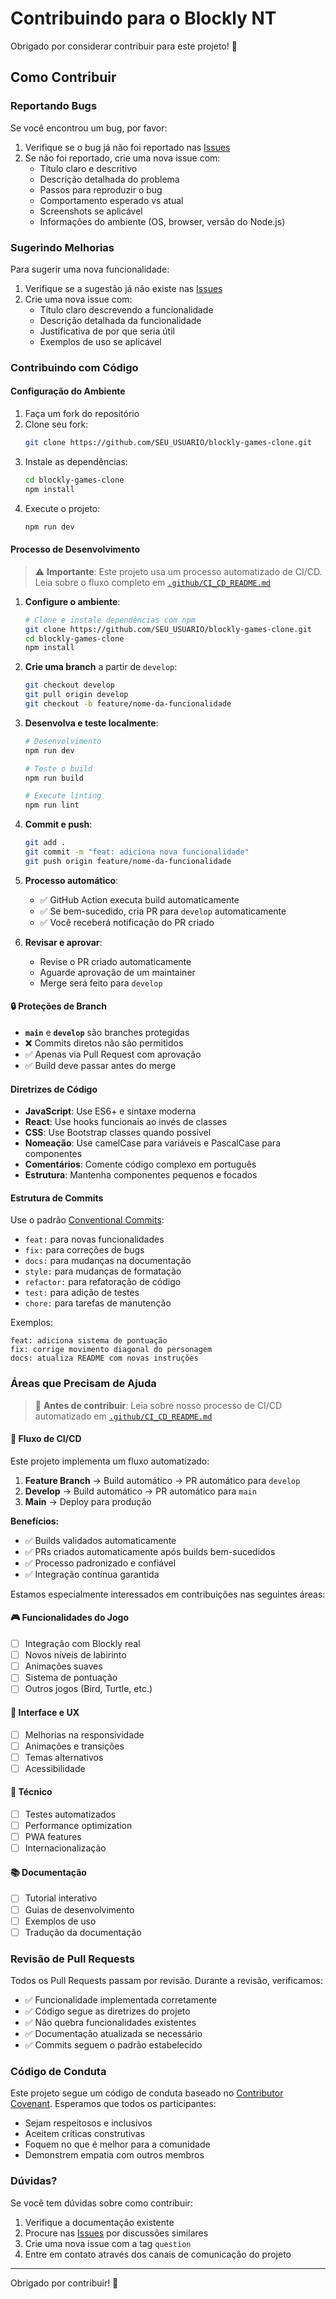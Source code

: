 # Contribuindo para o Blockly NT

Obrigado por considerar contribuir para este projeto! 🎉

## Como Contribuir

### Reportando Bugs

Se você encontrou um bug, por favor:

1. Verifique se o bug já não foi reportado nas [Issues](../../issues)
2. Se não foi reportado, crie uma nova issue com:
   - Título claro e descritivo
   - Descrição detalhada do problema
   - Passos para reproduzir o bug
   - Comportamento esperado vs atual
   - Screenshots se aplicável
   - Informações do ambiente (OS, browser, versão do Node.js)

### Sugerindo Melhorias

Para sugerir uma nova funcionalidade:

1. Verifique se a sugestão já não existe nas [Issues](../../issues)
2. Crie uma nova issue com:
   - Título claro descrevendo a funcionalidade
   - Descrição detalhada da funcionalidade
   - Justificativa de por que seria útil
   - Exemplos de uso se aplicável

### Contribuindo com Código

#### Configuração do Ambiente

1. Faça um fork do repositório
2. Clone seu fork:
   ```bash
   git clone https://github.com/SEU_USUARIO/blockly-games-clone.git
   ```
3. Instale as dependências:
   ```bash
   cd blockly-games-clone
   npm install
   ```
4. Execute o projeto:
   ```bash
   npm run dev
   ```

#### Processo de Desenvolvimento

> ⚠️ **Importante**: Este projeto usa um processo automatizado de CI/CD. Leia sobre o fluxo completo em [`.github/CI_CD_README.md`](.github/CI_CD_README.md)

1. **Configure o ambiente**:
   ```bash
   # Clone e instale dependências com npm
   git clone https://github.com/SEU_USUARIO/blockly-games-clone.git
   cd blockly-games-clone
   npm install
   ```

2. **Crie uma branch** a partir de `develop`:
   ```bash
   git checkout develop
   git pull origin develop
   git checkout -b feature/nome-da-funcionalidade
   ```

3. **Desenvolva e teste localmente**:
   ```bash
   # Desenvolvimento
   npm run dev
   
   # Teste o build
   npm run build
   
   # Execute linting
   npm run lint
   ```

4. **Commit e push**:
   ```bash
   git add .
   git commit -m "feat: adiciona nova funcionalidade"
   git push origin feature/nome-da-funcionalidade
   ```

5. **Processo automático**:
   - ✅ GitHub Action executa build automaticamente
   - ✅ Se bem-sucedido, cria PR para `develop` automaticamente
   - ✅ Você receberá notificação do PR criado

6. **Revisar e aprovar**:
   - Revise o PR criado automaticamente
   - Aguarde aprovação de um maintainer
   - Merge será feito para `develop`

#### 🔒 Proteções de Branch

- **`main`** e **`develop`** são branches protegidas
- ❌ Commits diretos não são permitidos
- ✅ Apenas via Pull Request com aprovação
- ✅ Build deve passar antes do merge

#### Diretrizes de Código

- **JavaScript**: Use ES6+ e sintaxe moderna
- **React**: Use hooks funcionais ao invés de classes
- **CSS**: Use Bootstrap classes quando possível
- **Nomeação**: Use camelCase para variáveis e PascalCase para componentes
- **Comentários**: Comente código complexo em português
- **Estrutura**: Mantenha componentes pequenos e focados

#### Estrutura de Commits

Use o padrão [Conventional Commits](https://www.conventionalcommits.org/):

- `feat:` para novas funcionalidades
- `fix:` para correções de bugs
- `docs:` para mudanças na documentação
- `style:` para mudanças de formatação
- `refactor:` para refatoração de código
- `test:` para adição de testes
- `chore:` para tarefas de manutenção

Exemplos:
```
feat: adiciona sistema de pontuação
fix: corrige movimento diagonal do personagem
docs: atualiza README com novas instruções
```

### Áreas que Precisam de Ajuda

> 📖 **Antes de contribuir**: Leia sobre nosso processo de CI/CD automatizado em [`.github/CI_CD_README.md`](.github/CI_CD_README.md)

#### 🔄 Fluxo de CI/CD

Este projeto implementa um fluxo automatizado:

1. **Feature Branch** → Build automático → PR automático para `develop`
2. **Develop** → Build automático → PR automático para `main`
3. **Main** → Deploy para produção

**Benefícios:**
- ✅ Builds validados automaticamente
- ✅ PRs criados automaticamente após builds bem-sucedidos
- ✅ Processo padronizado e confiável
- ✅ Integração contínua garantida

Estamos especialmente interessados em contribuições nas seguintes áreas:

#### 🎮 Funcionalidades do Jogo
- [ ] Integração com Blockly real
- [ ] Novos níveis de labirinto
- [ ] Animações suaves
- [ ] Sistema de pontuação
- [ ] Outros jogos (Bird, Turtle, etc.)

#### 🎨 Interface e UX
- [ ] Melhorias na responsividade
- [ ] Animações e transições
- [ ] Temas alternativos
- [ ] Acessibilidade

#### 🔧 Técnico
- [ ] Testes automatizados
- [ ] Performance optimization
- [ ] PWA features
- [ ] Internacionalização

#### 📚 Documentação
- [ ] Tutorial interativo
- [ ] Guias de desenvolvimento
- [ ] Exemplos de uso
- [ ] Tradução da documentação

### Revisão de Pull Requests

Todos os Pull Requests passam por revisão. Durante a revisão, verificamos:

- ✅ Funcionalidade implementada corretamente
- ✅ Código segue as diretrizes do projeto
- ✅ Não quebra funcionalidades existentes
- ✅ Documentação atualizada se necessário
- ✅ Commits seguem o padrão estabelecido

### Código de Conduta

Este projeto segue um código de conduta baseado no [Contributor Covenant](https://www.contributor-covenant.org/). Esperamos que todos os participantes:

- Sejam respeitosos e inclusivos
- Aceitem críticas construtivas
- Foquem no que é melhor para a comunidade
- Demonstrem empatia com outros membros

### Dúvidas?

Se você tem dúvidas sobre como contribuir:

1. Verifique a documentação existente
2. Procure nas [Issues](../../issues) por discussões similares
3. Crie uma nova issue com a tag `question`
4. Entre em contato através dos canais de comunicação do projeto

---

Obrigado por contribuir! 🚀

